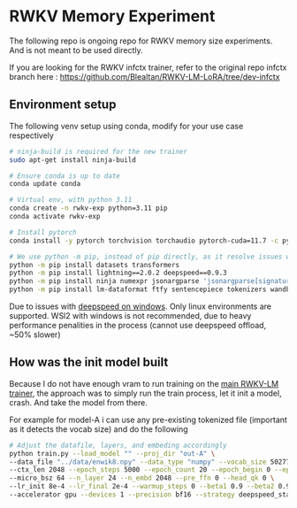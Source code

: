 # RWKV Memory Experiment

The following repo is ongoing repo for RWKV memory size experiments. And is not meant to be used directly.

If you are looking for the RWKV infctx trainer, refer to the original repo infctx branch here : https://github.com/Blealtan/RWKV-LM-LoRA/tree/dev-infctx

## Environment setup

The following venv setup using conda, modify for your use case respectively
```bash
# ninja-build is required for the new trainer
sudo apt-get install ninja-build

# Ensure conda is up to date
conda update conda

# Virtual env, with python 3.11
conda create -n rwkv-exp python=3.11 pip
conda activate rwkv-exp

# Install pytorch
conda install -y pytorch torchvision torchaudio pytorch-cuda=11.7 -c pytorch -c nvidia

# We use python -m pip, instead of pip directly, as it resolve issues with venv not loading the right pip
python -m pip install datasets transformers 
python -m pip install lightning==2.0.2 deepspeed==0.9.3 
python -m pip install ninja numexpr jsonargparse 'jsonargparse[signatures]'
python -m pip install lm-dataformat ftfy sentencepiece tokenizers wandb
```

Due to issues with [deepspeed on windows](https://github.com/microsoft/DeepSpeed/issues/2427). Only linux environments are supported. WSl2 with windows is not recommended, due to heavy performance penalities in the process (cannot use deepspeed offload, ~50% slower)

## How was the init model built

Because I do not have enough vram to run training on the [main RWKV-LM trainer](https://github.com/BlinkDL/RWKV-LM/tree/main/RWKV-v4neo), the approach was to simply run the train process, let it init a model, crash. And take the model from there.

For example for model-A i can use any pre-existing tokenized file (important as it detects the vocab size) and do the following

```bash
# Adjust the datafile, layers, and embeding accordingly
python train.py --load_model "" --proj_dir "out-A" \
--data_file "../data/enwik8.npy" --data_type "numpy" --vocab_size 50277 \
--ctx_len 2048 --epoch_steps 5000 --epoch_count 20 --epoch_begin 0 --epoch_save 1 \
--micro_bsz 64 --n_layer 24 --n_embd 2048 --pre_ffn 0 --head_qk 0 \
--lr_init 8e-4 --lr_final 2e-4 --warmup_steps 0 --beta1 0.9 --beta2 0.99 --adam_eps 1e-8 \
--accelerator gpu --devices 1 --precision bf16 --strategy deepspeed_stage_2_offload --grad_cp 0
```
